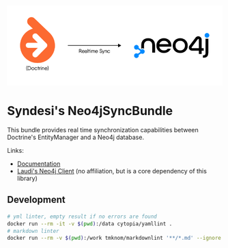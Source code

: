 ![Overview; Doctrine is synchronized in real time to Neo4j.](./docs/assets/Header.png)

# Syndesi's Neo4jSyncBundle

This bundle provides real time synchronization capabilities between Doctrine's EntityManager and a Neo4j database.

Links:

- [Documentation](https://syndesi.github.io/neo4j-sync-bundle)
- [Laudi's Neo4j Client](https://github.com/neo4j-php/neo4j-php-client) (no affiliation, but is a core dependency of
  this library)

## Development

```bash
# yml linter, empty result if no errors are found
docker run --rm -it -v $(pwd):/data cytopia/yamllint .
# markdown linter
docker run --rm -v $(pwd):/work tmknom/markdownlint '**/*.md' --ignore vendor
```
